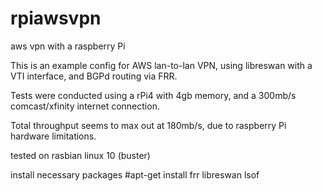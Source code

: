 # rpiawsvpn
aws vpn with a raspberry Pi

This is an example config for AWS lan-to-lan VPN, using libreswan with a VTI interface, and BGPd routing via FRR.

Tests were conducted using a rPi4 with 4gb memory, and a 300mb/s comcast/xfinity internet connection.

Total throughput seems to max out at 180mb/s, due to raspberry Pi hardware limitations.

tested on rasbian linux 10 (buster)

install necessary packages
#apt-get install frr libreswan lsof
